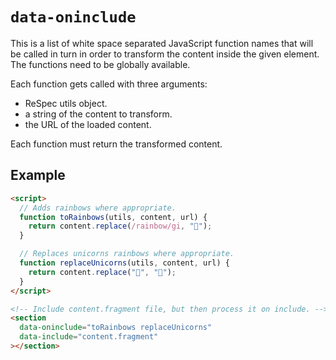 # `data-oninclude`

This is a list of white space separated JavaScript function names that will be called in turn in order to transform the content inside the given element. The functions need to be globally available.

Each function gets called with three arguments:

- ReSpec utils object.
- a string of the content to transform.
- the URL of the loaded content.

Each function must return the transformed content.

## Example

```html
<script>
  // Adds rainbows where appropriate.
  function toRainbows(utils, content, url) {
    return content.replace(/rainbow/gi, "🌈");
  }

  // Replaces unicorns rainbows where appropriate.
  function replaceUnicorns(utils, content, url) {
    return content.replace("🦄", "🐴");
  }
</script>

<!-- Include content.fragment file, but then process it on include. -->
<section
  data-oninclude="toRainbows replaceUnicorns"
  data-include="content.fragment"
></section>
```
